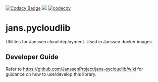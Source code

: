 [![Codacy Badge](https://app.codacy.com/project/badge/Grade/a392bfb902b14531b5970830efef4519)](https://www.codacy.com/gh/JanssenProject/jans-pycloudlib/dashboard?utm_source=github.com&amp;utm_medium=referral&amp;utm_content=JanssenProject/jans-pycloudlib&amp;utm_campaign=Badge_Grade)
![](https://github.com/JanssenProject/jans-pycloudlib/workflows/testcases/badge.svg?branch=master)
[![codecov](https://codecov.io/gh/JanssenProject/jans-pycloudlib/branch/master/graph/badge.svg)](https://codecov.io/gh/JanssenProject/jans-pycloudlib)

# jans.pycloudlib

Utilities for Janssen cloud deployment. Used in Janssen docker images.

## Developer Guide

Refer to https://github.com/JanssenProject/jans-pycloudlib/wiki for guidance on how to use/develop this library.
